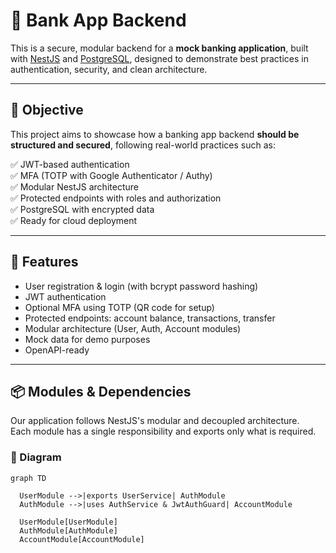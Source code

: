 # 🏦 Bank App Backend

This is a secure, modular backend for a **mock banking application**, built with [NestJS](https://nestjs.com/) and [PostgreSQL](https://www.postgresql.org/), designed to demonstrate best practices in authentication, security, and clean architecture.

---

## 🎯 Objective

This project aims to showcase how a banking app backend **should be structured and secured**, following real-world practices such as:

✅ JWT-based authentication  
✅ MFA (TOTP with Google Authenticator / Authy)  
✅ Modular NestJS architecture  
✅ Protected endpoints with roles and authorization  
✅ PostgreSQL with encrypted data  
✅ Ready for cloud deployment

---

## 🚀 Features

- User registration & login (with bcrypt password hashing)
- JWT authentication
- Optional MFA using TOTP (QR code for setup)
- Protected endpoints: account balance, transactions, transfer
- Modular architecture (User, Auth, Account modules)
- Mock data for demo purposes
- OpenAPI-ready

---

## 📦 Modules & Dependencies

Our application follows NestJS's modular and decoupled architecture.  
Each module has a single responsibility and exports only what is required.

### 🔷 Diagram
```mermaid
graph TD

  UserModule -->|exports UserService| AuthModule
  AuthModule -->|uses AuthService & JwtAuthGuard| AccountModule

  UserModule[UserModule]
  AuthModule[AuthModule]
  AccountModule[AccountModule]


